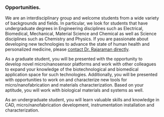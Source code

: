 ### Opportunities.
We are an interdisciplinary group and welcome students from a wide variety of backgrounds and fields. In particular, we look for students that have undergraduate degrees in Engineering disciplines such as Electrical, Biomedical, Mechanical, Material Science and Chemical as well as Science disciplines such as Chemistry and Physics. If you are passionate about developing new technologies to advance the state of human health and personalized medicine, please [contact Dr. Rajaraman directly](mailto:swaminathan.rajaraman@ucf.edu).

As a graduate student, you will be presented with the opportunity to develop novel micro/nanosensor platforms and work with other colleagues to expand your knowledge of the biotechnological and biomedical application space for such technologies. Additionally, you will be presented with opportunities to work on and characterize new tools for micro/nanofabrication and materials characterization. Based on your aptitude, you will work with biological materials and systems as well. 

As an undergraduate student, you will learn valuable skills and knowledge in CAD, micro/nanofabrication development, instrumentation installation and characterization. 
